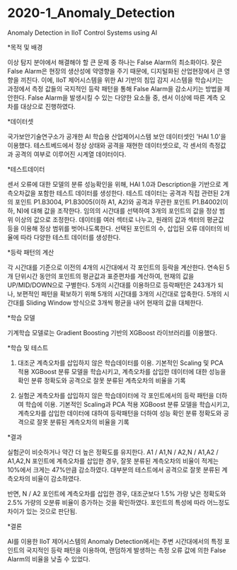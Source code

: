 # 2020-1_Anomaly_Detection
Anomaly Detection in IIoT Control Systems using AI

*목적 및 배경

이상 탐지 분야에서 해결해야 할 큰 문제 중 하나는 False Alarm의 최소화이다. 
잦은 False Alarm은 현장의 생산성에 약영향을 주기 때문에, 디지털화된 산업현장에서 큰 영향을 끼친다.
이에, IIoT 제어시스템을 위한 AI 기반의 침입 감지 시스템을 학습시키는 과정에서 측정 값들의 국지적인 등락 패턴을 통해 False Alarm을 감소시키는 방법을 제안한다.
False Alarm을 발생시킬 수 있는 다양한 요소들 중, 센서 이상에 따른 계측 오차를 대상으로 진행하였다.


*데이터셋

국가보안기술연구소가 공개한 AI 학습용 산업제어시스템 보안 데이터셋인 'HAI 1.0'을 이용했다.
테스트베드에서 정상 상태와 공격을 재현한 데이터셋으로, 각 센서의 측정값과 공격의 여부로 이루어진 시계열 데이터이다.


*테스트데이터

센서 오류에 대한 모델의 분류 성능확인을 위해, HAI 1.0과 Description을 기반으로 계측오차값을 포함한 테스트 데이터를 생성한다.
테스트 데이터는 공격과 직접 관련된 2개의 포인트 P1.B3004, P1.B3005(이하 A1, A2)와 공격과 무관한 포인트 P1.B4002(이하, N)에 대해 값을 조작한다.
임의의 시간대를 선택하여 3개의 포인트의 값을 정상 범위 이상의 값으로 조정한다. 데이터를 여러 섹터로 나누고, 원래의 값과 섹터의 평균값 등을 이용해 정상 범위를 벗어나도록한다.
선택된 포인트의 수, 삽입된 오류 데이터의 비율에 따라 다양한 테스트 데이터를 생성한다.


*등락 패턴의 계산

각 시간대를 기준으로 이전의 4개의 시간대에서 각 포인트의 등락을 계산한다.
연속된 5개 단위시간 동안의 포인트의 평균값과 표준편차를 계산하여, 현재의 값을 UP/MID/DOWN으로 구별한다.
5개의 시간대를 이용하므로 등락패턴은 243개가 되나, 보편적인 패턴을 확보하기 위해 5개의 시간대를 3개의 시간대로 압축한다.
5개의 시간대를 Sliding Window 방식으로 3개씩 평균을 내어 현재의 값을 대체한다.


*학습 모델

기계학습 모델로는 Gradient Boosting 기반의 XGBoost 라이브러리를 이용했다.


*학습 및 테스트

1. 대조군
계측오차를 삽입하지 않은 학습데이터를 이용. 기본적인 Scaling 및 PCA 적용
XGBoost 분류 모델을 학습시키고, 계측오차를 삽입한 데이터에 대한 성능을 확인
분류 정확도와 공격으로 잘못 분류된 계측오차의 비율을 기록

2. 실험군
계측오차를 삽입하지 않은 학습데이터에 각 포인트에서의 등락 패턴을 더하여 학습에 이용. 기본적인 Scaling과 PCA 적용
XGBoost 분류 모델을 학습시키고, 계측오차를 삽입한 데이터에 대하여 등락패턴을 더하여 성능 확인
분류 정확도와 공격으로 잘못 분류된 계측오차의 비율을 기록


*결과

실험군이 비슷하거나 약간 더 높은 정확도를 유지한다.
A1 / A1,N / A2,N / A1,A2 / A1,A2,N 포인트에 계측오차를 삽입한 경우, 잘못 분류된 계측오차의 비율이 적게는 10%에서 크게는 47%만큼 감소하였다.
대부분의 테스트에서 공격으로 잘못 분류된 계측오차의 비율이 감소하였다.

반면, N / A2 포인트에 계측오차를 삽입한 경우,
대조군보다 1.5% 가량 낮은 정확도와 2.5% 가량의 오분류 비율이 증가하는 것을 확인하였다.
포인트의 특성에 따라 어느정도 차이가 있는 것으로 판단됨.


*결론

AI를 이용한 IIoT 제어시스템의 Anomaly Detection에서는 주변 시간대에서의 특정 포인트의 국지적인 등락 패턴을 이용하여, 랜덤하게 발생하는 측정 오류 값에 의한 False Alarm의 비율을 낮출 수 있었다.



